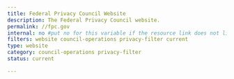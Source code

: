 ```yaml
---
title: Federal Privacy Council Website
description: The Federal Privacy Council website.
permalink: //fpc.gov
internal: no #put no for this variable if the resource link does not live on CIO.gov
filters: website council-operations privacy-filter current
type: website
category: council-operations privacy-filter
status: current

---
```

